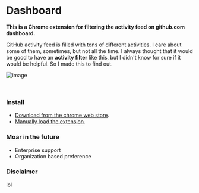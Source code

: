 Dashboard
=========

**This is a Chrome extension for filtering the activity feed on github.com dashboard.**

GitHub activity feed is filled with tons of different activities. I care about some of them, sometimes, but not all the time.
I always thought that it would be good to have an **activity filter** like this, but I didn't know for sure if it would be helpful. So I made this to find out.

![image](https://cloud.githubusercontent.com/assets/1153134/8814218/957b8d36-303c-11e5-817a-3bf6443a8074.png)

&nbsp;

### Install

- [Download from the chrome web store](https://chrome.google.com/webstore/detail/pcnaddhmngnnpookfhhamkelhhakimdg).
- [Manually load the extension](https://github.com/muan/github-gmail#the-mu-an-might-steal-all-my-data-so-i-want-to-manually-load-it-way).

### Moar in the future

- Enterprise support
- Organization based preference

### Disclaimer

lol
